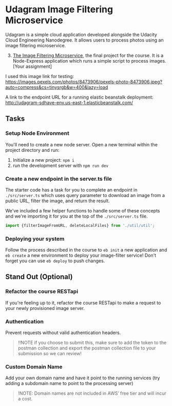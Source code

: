 # Udagram Image Filtering Microservice

Udagram is a simple cloud application developed alongside the Udacity Cloud Engineering Nanodegree. It allows users to process photos using an image filtering microservice.

3. [The Image Filtering Microservice](https://github.com/sdhave/udagram-sdhave-dev.git), the final project for the course. It is a Node-Express application which runs a simple script to process images. [Your assignment]

I used this image link for testing: https://images.pexels.com/photos/8473906/pexels-photo-8473906.jpeg?auto=compress&cs=tinysrgb&w=400&lazy=load

A link to the endpoint URL for a running elastic beanstalk deployment: http://udagram-sdhave-env.us-east-1.elasticbeanstalk.com/

## Tasks

### Setup Node Environment

You'll need to create a new node server. Open a new terminal within the project directory and run:

1. Initialize a new project: `npm i`
2. run the development server with `npm run dev`

### Create a new endpoint in the server.ts file

The starter code has a task for you to complete an endpoint in `./src/server.ts` which uses query parameter to download an image from a public URL, filter the image, and return the result.

We've included a few helper functions to handle some of these concepts and we're importing it for you at the top of the `./src/server.ts`  file.

```typescript
import {filterImageFromURL, deleteLocalFiles} from './util/util';
```

### Deploying your system

Follow the process described in the course to `eb init` a new application and `eb create` a new environment to deploy your image-filter service! Don't forget you can use `eb deploy` to push changes.

## Stand Out (Optional)

### Refactor the course RESTapi

If you're feeling up to it, refactor the course RESTapi to make a request to your newly provisioned image server.

### Authentication

Prevent requests without valid authentication headers.
> !!NOTE if you choose to submit this, make sure to add the token to the postman collection and export the postman collection file to your submission so we can review!

### Custom Domain Name

Add your own domain name and have it point to the running services (try adding a subdomain name to point to the processing server)
> !NOTE: Domain names are not included in AWS’ free tier and will incur a cost.
